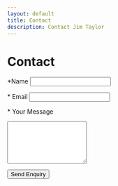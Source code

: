 ```yaml
---
layout: default
title: Contact
description: Contact Jim Taylor
---
```


# Contact
  
<form role="form" class="form" method="post" action="https://getsimpleform.com/messages?form_api_token=e4b471309ea7aa75d74bc815736d39c3" novalidate="novalidate">
  <!-- the redirect_to is optional, the form will redirect to the referrer on submission -->
  <input type='hidden' name='redirect_to' value='http://iamjimtaylor.com/contact/thank-you.html' />
  <!-- all your input fields here.... -->

  <label for="Name" class="control-label"><span class="required">*</span>Name</label>
  <input type="text" value="" name="Name" id="Name" data-val-required="The Name field is required." data-val="true" class="form-control"> 

  <label for="Email" class="control-label"><span class="required">*</span> Email</label>
  <input type="email" value="" name="Email" id="Email" data-val-required="The Email field is required." data-val-email="The Email field is not a valid e-mail address." data-val="true" class="form-control"> 
  
  <label for="Message" class="control-label"><span class="required">*</span> Your Message</label>
  <textarea rows="6" name="Message" id="Message" data-val-required="The Your Message field is required." data-val="true" cols="20" class="form-control"></textarea>
  
  <button type="submit" class="btn btn-primary btn-block">Send Enquiry</button>
</form>